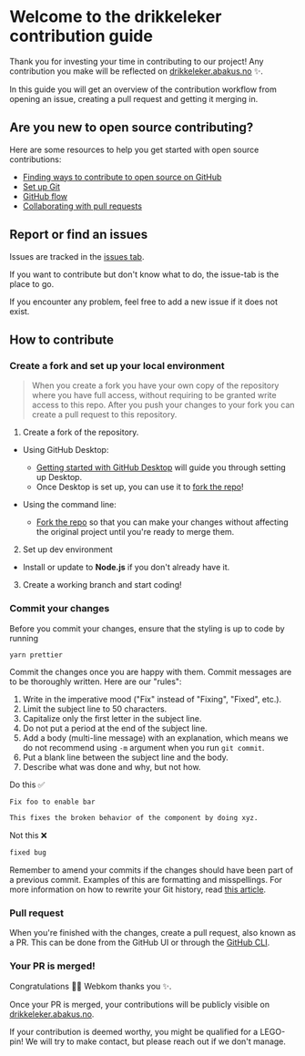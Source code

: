 # Welcome to the drikkeleker contribution guide <!-- omit in toc -->

Thank you for investing your time in contributing to our project! Any contribution you make will be reflected on [drikkeleker.abakus.no](https://drikkeleker.abakus.no) ✨.

In this guide you will get an overview of the contribution workflow from opening an issue, creating a pull request and getting it merging in.

## Are you new to open source contributing?

Here are some resources to help you get started with open source contributions:

- [Finding ways to contribute to open source on GitHub](https://docs.github.com/en/get-started/exploring-projects-on-github/finding-ways-to-contribute-to-open-source-on-github)
- [Set up Git](https://docs.github.com/en/get-started/quickstart/set-up-git)
- [GitHub flow](https://docs.github.com/en/get-started/quickstart/github-flow)
- [Collaborating with pull requests](https://docs.github.com/en/github/collaborating-with-pull-requests)

## Report or find an issues

Issues are tracked in the [issues tab](https://github.com/webkom/drikkeleker/issues).

If you want to contribute but don't know what to do, the issue-tab is the place to go.

If you encounter any problem, feel free to add a new issue if it does not exist.

## How to contribute

### Create a fork and set up your local environment

> When you create a fork you have your own copy of the repository where you have full access, without requiring to be granted write access to this repo. After you push your changes to your fork you can create a pull request to this repository.

1. Create a fork of the repository.

- Using GitHub Desktop:

  - [Getting started with GitHub Desktop](https://docs.github.com/en/desktop/installing-and-configuring-github-desktop/getting-started-with-github-desktop) will guide you through setting up Desktop.
  - Once Desktop is set up, you can use it to [fork the repo](https://docs.github.com/en/desktop/contributing-and-collaborating-using-github-desktop/cloning-and-forking-repositories-from-github-desktop)!

- Using the command line:
  - [Fork the repo](https://docs.github.com/en/github/getting-started-with-github/fork-a-repo#fork-an-example-repository) so that you can make your changes without affecting the original project until you're ready to merge them.

2. Set up dev environment

- Install or update to **Node.js** if you don't already have it.

3. Create a working branch and start coding!

### Commit your changes

Before you commit your changes, ensure that the styling is up to code by running

```
yarn prettier
```

Commit the changes once you are happy with them. Commit messages are to be thoroughly written. Here are our "rules":

1. Write in the imperative mood ("Fix" instead of "Fixing", "Fixed", etc.).
2. Limit the subject line to 50 characters.
3. Capitalize only the first letter in the subject line.
4. Do not put a period at the end of the subject line.
5. Add a body (multi-line message) with an explanation, which means we do not recommend using `-m` argument when you run `git commit`.
6. Put a blank line between the subject line and the body.
7. Describe what was done and why, but not how.

Do this ✅

```txt
Fix foo to enable bar

This fixes the broken behavior of the component by doing xyz.
```

Not this ❌

```txt
fixed bug
```

Remember to amend your commits if the changes should have been part of a previous commit. Examples of this are formatting and misspellings. For more information on how to rewrite your Git history, read [this article](https://thoughtbot.com/blog/git-interactive-rebase-squash-amend-rewriting-history).

### Pull request

When you're finished with the changes, create a pull request, also known as a PR. This can be done from the GitHub UI or through the [GitHub CLI](https://cli.github.com/manual/gh_pr_create).

### Your PR is merged!

Congratulations 🎉🎉 Webkom thanks you ✨.

Once your PR is merged, your contributions will be publicly visible on [drikkeleker.abakus.no](https://drikkeleker.abakus.no).

If your contribution is deemed worthy, you might be qualified for a LEGO-pin! We will try to make contact, but please reach out if we don't manage.

